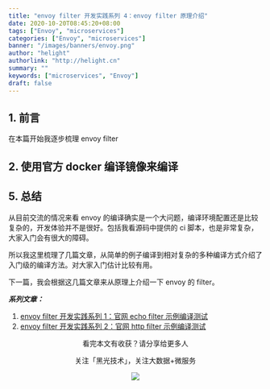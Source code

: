 ```yaml
---
title: "envoy filter 开发实践系列 4：envoy filter 原理介绍"
date: 2020-10-20T08:45:20+08:00
tags: ["Envoy", "microservices"]
categories: ["Envoy", "microservices"]
banner: "/images/banners/envoy.png"
author: "helight"
authorlink: "http://helight.cn"
summary: ""
keywords: ["microservices", "Envoy"]
draft: false
---
```


## 1. 前言
在本篇开始我逐步梳理 envoy filter

## 2. 使用官方 docker 编译镜像来编译


## 5. 总结
从目前交流的情况来看 envoy 的编译确实是一个大问题，编译环境配置还是比较复杂的，开发体验并不是很好。包括我看源码中提供的 ci 脚本，也是非常复杂，大家入门会有很大的障碍。

所以我这里梳理了几篇文章，从简单的例子编译到相对复杂的多种编译方式介绍了入门级的编译方法。对大家入门估计比较有用。


下一篇，我会根据这几篇文章来从原理上介绍一下 envoy 的 filter。

***系列文章：***
1. [envoy filter 开发实践系列 1：官网 echo filter 示例编译测试](http://www.helight.cn/blog/2020/build-envoy-filter-echo/)
2. [envoy filter 开发实践系列 2：官网 http filter 示例编译测试](http://www.helight.cn/blog/2020/build-envoy-filter-http/)


<center>
看完本文有收获？请分享给更多人

关注「黑光技术」，关注大数据+微服务

![](/images/qrcode_helight_tech.jpg)
</center>